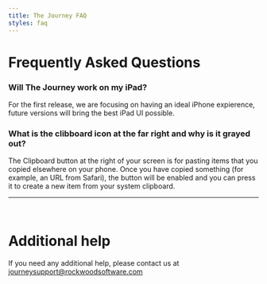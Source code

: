 ```yaml
---
title: The Journey FAQ
styles: faq
---
```


# Frequently Asked Questions

### Will The Journey work on my iPad?
For the first release, we are focusing on having an ideal iPhone expierence, future versions will bring the best iPad UI possible.

### What is the clibboard icon at the far right and why is it grayed out?
The Clipboard button at the right of your screen is for pasting items that you copied elsewhere on your phone. Once you have copied something (for example, an URL from Safari), the button will be enabled and you can press it to create a new item from your system clipboard.

---

<br>

# Additional help
If you need any additional help, please contact us at journeysupport@rockwoodsoftware.com
